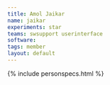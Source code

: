 ```yaml
---
title: Amol Jaikar
name: jaikar
experiments: star
teams: swsupport userinterface
software: 
tags: member
layout: default
---
```


{% include personspecs.html %}
